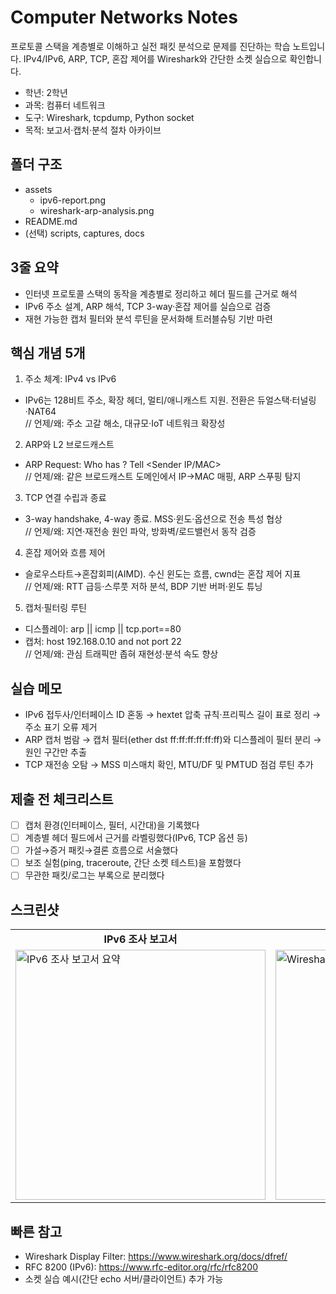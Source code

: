 # Computer Networks Notes

프로토콜 스택을 계층별로 이해하고 실전 패킷 분석으로 문제를 진단하는 학습 노트입니다. IPv4/IPv6, ARP, TCP, 혼잡 제어를 Wireshark와 간단한 소켓 실습으로 확인합니다.

- 학년: 2학년
- 과목: 컴퓨터 네트워크
- 도구: Wireshark, tcpdump, Python socket
- 목적: 보고서·캡처·분석 절차 아카이브

## 폴더 구조

- assets  
  - ipv6-report.png  
  - wireshark-arp-analysis.png
- README.md
- (선택) scripts, captures, docs

## 3줄 요약

- 인터넷 프로토콜 스택의 동작을 계층별로 정리하고 헤더 필드를 근거로 해석
- IPv6 주소 설계, ARP 해석, TCP 3-way·혼잡 제어를 실습으로 검증
- 재현 가능한 캡처 필터와 분석 루틴을 문서화해 트러블슈팅 기반 마련

## 핵심 개념 5개

1) 주소 체계: IPv4 vs IPv6  
- IPv6는 128비트 주소, 확장 헤더, 멀티/애니캐스트 지원. 전환은 듀얼스택·터널링·NAT64  
// 언제/왜: 주소 고갈 해소, 대규모·IoT 네트워크 확장성

2) ARP와 L2 브로드캐스트  
- ARP Request: Who has <IP>? Tell <Sender IP/MAC>  
// 언제/왜: 같은 브로드캐스트 도메인에서 IP→MAC 매핑, ARP 스푸핑 탐지

3) TCP 연결 수립과 종료  
- 3-way handshake, 4-way 종료. MSS·윈도·옵션으로 전송 특성 협상  
// 언제/왜: 지연·재전송 원인 파악, 방화벽/로드밸런서 동작 검증

4) 혼잡 제어와 흐름 제어  
- 슬로우스타트→혼잡회피(AIMD). 수신 윈도는 흐름, cwnd는 혼잡 제어 지표  
// 언제/왜: RTT 급등·스루풋 저하 분석, BDP 기반 버퍼·윈도 튜닝

5) 캡처·필터링 루틴  
- 디스플레이: arp || icmp || tcp.port==80  
- 캡처: host 192.168.0.10 and not port 22  
// 언제/왜: 관심 트래픽만 좁혀 재현성·분석 속도 향상

## 실습 메모

- IPv6 접두사/인터페이스 ID 혼동 → hextet 압축 규칙·프리픽스 길이 표로 정리 → 주소 표기 오류 제거  
- ARP 캡처 범람 → 캡처 필터(ether dst ff:ff:ff:ff:ff:ff)와 디스플레이 필터 분리 → 원인 구간만 추출  
- TCP 재전송 오탐 → MSS 미스매치 확인, MTU/DF 및 PMTUD 점검 루틴 추가

## 제출 전 체크리스트

- [ ] 캡처 환경(인터페이스, 필터, 시간대)을 기록했다  
- [ ] 계층별 헤더 필드에서 근거를 라벨링했다(IPv6, TCP 옵션 등)  
- [ ] 가설→증거 패킷→결론 흐름으로 서술했다  
- [ ] 보조 실험(ping, traceroute, 간단 소켓 테스트)을 포함했다  
- [ ] 무관한 패킷/로그는 부록으로 분리했다

## 스크린샷

<table>
  <tr>
    <td align="center"><strong>IPv6 조사 보고서</strong></td>
    <td align="center"><strong>Wireshark ARP 패킷 분석</strong></td>
  </tr>
  <tr>
    <td><img src="assets/ipv6-report.png" alt="IPv6 조사 보고서 요약" width="400"/></td>
    <td><img src="assets/wireshark-arp-analysis.png" alt="Wireshark ARP 패킷 분석" width="400"/></td>
  </tr>
</table>

## 빠른 참고

- Wireshark Display Filter: https://www.wireshark.org/docs/dfref/  
- RFC 8200 (IPv6): https://www.rfc-editor.org/rfc/rfc8200  
- 소켓 실습 예시(간단 echo 서버/클라이언트) 추가 가능
